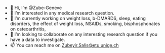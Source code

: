 - 👋 Hi, I’m @Zube-Geneve
- 👀 I’m interested in any medical research question.
- 🌱 I’m currently working on weight loss, b-DMARDS, sleep, eating disorders, the effect of weight loss, NSAIDs, smoking, bisphosphonates on osteoarthritis, 
- 💞️ I’m looking to collaborate on any interesting research question if you have a data to investigate.
- 📫 You can reach me on Zubeyir.Salis@etu.unige.ch

<!---
Zube-Geneve/Zube-Geneve is a ✨ special ✨ repository because its `README.md` (this file) appears on your GitHub profile.
You can click the Preview link to take a look at your changes.
--->
